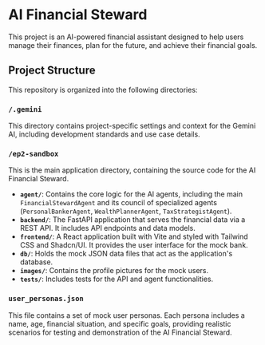 # AI Financial Steward

This project is an AI-powered financial assistant designed to help users manage their finances, plan for the future, and achieve their financial goals.

## Project Structure

This repository is organized into the following directories:

### `/.gemini`

This directory contains project-specific settings and context for the Gemini AI, including development standards and use case details.

### `/ep2-sandbox`

This is the main application directory, containing the source code for the AI Financial Steward.

-   **`agent/`**: Contains the core logic for the AI agents, including the main `FinancialStewardAgent` and its council of specialized agents (`PersonalBankerAgent`, `WealthPlannerAgent`, `TaxStrategistAgent`).
-   **`backend/`**: The FastAPI application that serves the financial data via a REST API. It includes API endpoints and data models.
-   **`frontend/`**: A React application built with Vite and styled with Tailwind CSS and Shadcn/UI. It provides the user interface for the mock bank.
-   **`db/`**: Holds the mock JSON data files that act as the application's database.
-   **`images/`**: Contains the profile pictures for the mock users.
-   **`tests/`**: Includes tests for the API and agent functionalities.

### `user_personas.json`

This file contains a set of mock user personas. Each persona includes a name, age, financial situation, and specific goals, providing realistic scenarios for testing and demonstration of the AI Financial Steward.